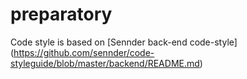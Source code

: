 # preparatory

Code style is based on 
[Sennder back-end code-style]
(https://github.com/sennder/code-styleguide/blob/master/backend/README.md)
